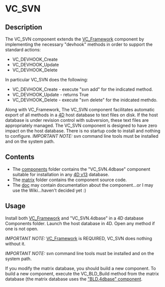 # VC_SVN

## Description

The VC_SVN component extends the [VC_Framework](https://github.com/4D/VC_Framework) component by implementing the necessary "devhook" methods in order to support the standard actions:

* VC_DEVHOOK_Create
* VC_DEVHOOK_Update
* VC_DEVHOOK_Delete

In particular VC_SVN does the following:

* VC_DEVHOOK_Create - execute "svn add" for the indicated method.
* VC_DEVHOOK_Update - returns True
* VC_DEVHOOK_Delete - execute "svn delete" for the inidcated methdo.

Along with VC_Framework, The VC_SVN component facilitates automatic export of all methods in a [4D](http://www.4d.com) host database to text files on disk.  If the host database is under revision control with subversion, these text files are appropriately managed. The VC_SVN component is designed to have zero impact on the host database.  There is no startup code to install and nothing to configure. *IMPORTANT NOTE:* svn command line tools must be installed and on the system path.

## Contents

* The [components](https://github.com/4D/VC_SVN/tree/master/components) folder contains the "VC_SVN.4dbase" component suitable for installation in any [4D v13](http://www.4d.com/products/4dv13.html) database.
* The [matrix](https://github.com/4D/VC_SVN/tree/master/matrix) folder contains the component source code.
* The [doc](https://github.com/4D/VC_SVN/tree/master/doc) may contain documentation about the component...or I may use the Wiki...haven't decided yet :)

## Usage

Install both [VC_Framework](https://github.com/4D/VC_Framework) and "VC_SVN.4dbase" in a 4D database Components folder. Launch the host database in 4D. Open any method if one is not open.

*IMPORTANT NOTE:* [VC_Framework](https://github.com/4D/VC_Framework) is REQUIRED, VC_SVN does nothing without it.

*IMPORTANT NOTE:* svn command line tools must be installed and on the system path.

If you modify the matrix database, you should build a new component.  To build a new component, execute the VC_BLD_Build method from the matrix database (the matrix database uses the ["BLD.4dbase" component](https://github.com/4D/interpreted-build).
